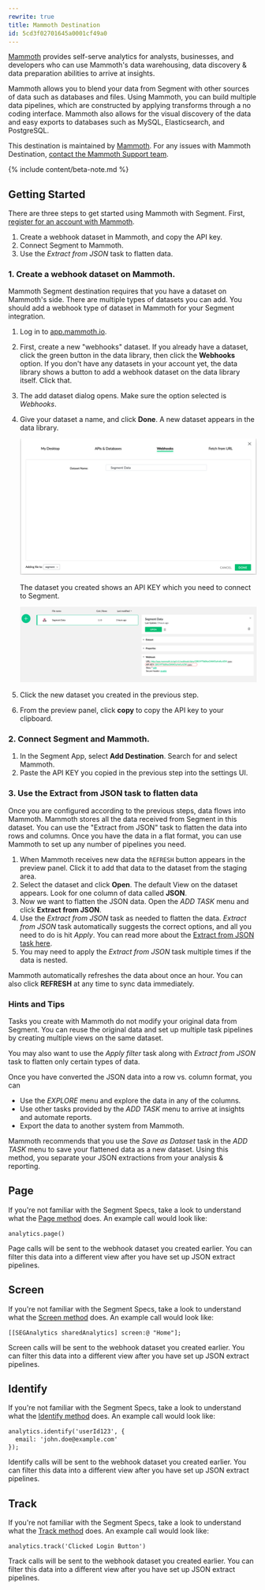 ```yaml
---
rewrite: true
title: Mammoth Destination
id: 5cd3f02701645a0001cf49a0
---
```

[Mammoth](https://mammoth.io/integrations/segment/?utm_source=segmentio&utm_medium=docs&utm_campaign=partners) provides self-serve analytics for analysts, businesses, and developers who can use Mammoth's data warehousing, data discovery & data preparation abilities to arrive at insights.

Mammoth allows you to blend your data from Segment with other sources of data such as databases and files. Using Mammoth, you can build multiple data pipelines, which are constructed by applying transforms through a no coding interface. Mammoth also allows for the visual discovery of the data and easy exports to databases such as MySQL, Elasticsearch, and PostgreSQL.

This destination is maintained by [Mammoth](https://mammoth.io). For any issues with Mammoth Destination, [contact the Mammoth Support team](mailto:support@mammoth.io).

{% include content/beta-note.md %}


## Getting Started



There are three steps to get started using Mammoth with Segment. First, [register for an account with Mammoth](https://mammoth.io/register/choose/starter).

1. Create a webhook dataset in Mammoth, and copy the API key.
2. Connect Segment to Mammoth.
3. Use the *Extract from JSON* task to flatten data.


### 1. Create a webhook dataset on Mammoth.

Mammoth Segment destination requires that you have a dataset on Mammoth's side. There are multiple types of datasets you can add. You should add a webhook type of dataset in Mammoth for your Segment integration.


1. Log in to [app.mammoth.io](https://app.mammoth.io).
2. First, create a new "webhooks" dataset.
   If you already have a dataset, click the green button in the data library, then click the **Webhooks** option.
   If you don't have any datasets in your account yet, the data library shows a button to add a webhook dataset on the data library itself. Click that.
3. The add dataset dialog opens. Make sure the option selected is *Webhooks*.
4. Give your dataset a name, and click **Done**. A new dataset appears in the data library.

   ![A screenshot of the Mammoth webhook dataset creation screen.](images/A8mLIPZ.png)

   The dataset you created shows an API KEY which you need to connect to Segment.

   ![A screenshot of a dataset in Mammoth.](images/JsTuMCy.png)

5. Click the new dataset you created in the previous step.
6. From the preview panel, click **copy** to copy the API key to your clipboard.


### 2. Connect Segment and Mammoth.


1. In the Segment App, select **Add Destination**. Search for and select Mammoth.
2. Paste the API KEY you copied in the previous step into the settings UI.

### 3. Use the Extract from JSON task to flatten data

Once you are configured according to the previous steps, data flows into Mammoth. Mammoth stores all the data received from Segment in this dataset. You can use the "Extract from JSON" task to flatten the data into rows and columns. Once you have the data in a flat format, you can use Mammoth to set up any number of pipelines you need.

1. When Mammoth receives new data the `REFRESH` button appears in the preview panel. Click it to add that data to the dataset from the staging area.
2. Select the dataset and click **Open**.
   The default View on the dataset appears. Look for one column of data called **JSON**.
4. Now we want to flatten the JSON data. Open the *ADD TASK* menu and click **Extract from JSON**.
5. Use the *Extract from JSON* task as needed to flatten the data. *Extract from JSON* task automatically suggests the correct options, and all you need to do is hit *Apply*. You can read more about the [Extract from JSON task here](https://mammoth.io/docs/content/feature_guide/tasks/json.extract.html).
6. You may need to apply the *Extract from JSON* task multiple times if the data is nested.

Mammoth automatically refreshes the data about once an hour. You can also click **REFRESH** at any time to sync data immediately.


### Hints and Tips

Tasks you create with Mammoth do not modify your original data from Segment. You can reuse the original data and set up multiple task pipelines by creating multiple views on the same dataset.

You may also want to use the *Apply filter* task along with *Extract from JSON* task to flatten only certain types of data.

Once you have converted the JSON data into a row vs. column format, you can

- Use the *EXPLORE* menu and explore the data in any of the columns.
- Use other tasks provided by the *ADD TASK* menu to arrive at insights and automate reports.
- Export the data to another system from Mammoth.

Mammoth recommends that you use the *Save as Dataset* task in the *ADD TASK* menu to save your flattened data as a new dataset. Using this method, you separate your JSON extractions from your analysis & reporting.




## Page

If you're not familiar with the Segment Specs, take a look to understand what the [Page method](/docs/connections/spec/page/) does. An example call would look like:

```
analytics.page()
```

Page calls will be sent to the webhook dataset you created earlier. You can filter this data into a different view after you have set up JSON extract pipelines.


## Screen

If you're not familiar with the Segment Specs, take a look to understand what the [Screen method](/docs/connections/spec/screen/) does. An example call would look like:

```
[[SEGAnalytics sharedAnalytics] screen:@ "Home"];
```

Screen calls will be sent to the webhook dataset you created earlier. You can filter this data into a different view after you have set up JSON extract pipelines.


## Identify

If you're not familiar with the Segment Specs, take a look to understand what the [Identify method](/docs/connections/spec/identify/) does. An example call would look like:

```
analytics.identify('userId123', {
  email: 'john.doe@example.com'
});
```

Identify calls will be sent to the webhook dataset you created earlier. You can filter this data into a different view after you have set up JSON extract pipelines.


## Track

If you're not familiar with the Segment Specs, take a look to understand what the [Track method](/docs/connections/spec/track/) does. An example call would look like:

```
analytics.track('Clicked Login Button')
```

Track calls will be sent to the webhook dataset you created earlier. You can filter this data into a different view after you have set up JSON extract pipelines.
